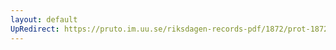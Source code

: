 ```yaml
---
layout: default
UpRedirect: https://pruto.im.uu.se/riksdagen-records-pdf/1872/prot-1872--fk--507/prot-1872--fk--507_002.pdf
---
```


